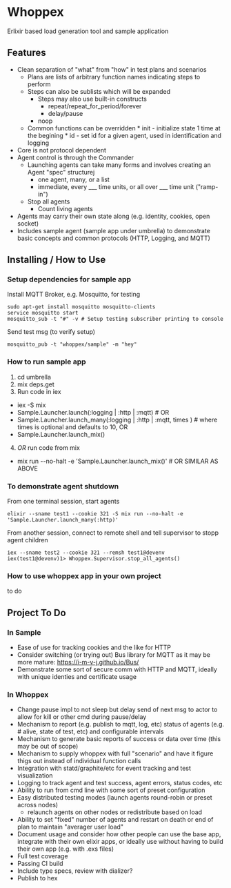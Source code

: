 # Whoppex

Erlixir based load generation tool and sample application

## Features

* Clean separation of "what" from "how" in test plans and scenarios
  * Plans are lists of arbitrary function names indicating steps to perform
  * Steps can also be sublists which will be expanded
	* Steps may also use built-in constructs
		* repeat/repeat_for_period/forever
		* delay/pause
    * noop
  * Common functions can be overridden
		* init - initialize state 1 time at the begining
		* id - set id for a given agent, used in identification and logging
* Core is not protocol dependent
* Agent control is through the Commander
	* Launching agents can take many forms and involves creating an Agent "spec" structurej
		* one agent, many, or a list
		* immediate, every ___ time units, or all over ___ time unit ("ramp-in")
  * Stop all agents
	* Count living agents
* Agents may carry their own state along (e.g. identity, cookies, open socket)
* Includes sample agent (sample app under umbrella) to demonstrate basic concepts and common protocols (HTTP, Logging, and MQTT)

## Installing / How to Use

### Setup dependencies for sample app

Install MQTT Broker, e.g. Mosquitto, for testing

    sudo apt-get install mosquitto mosquitto-clients
    service mosquitto start
    mosquitto_sub -t "#" -v # Setup testing subscriber printing to console

Send test msg (to verify setup)

    mosquitto_pub -t "whoppex/sample" -m "hey"

### How to run sample app

1. cd umbrella
2. mix deps.get
3. Run code in iex
  * iex -S mix
  * Sample.Launcher.launch(:logging | :http | :mqtt) # OR
  * Sample.Launcher.launch_many(:logging | :http | :mqtt, times ) # where times is optional and defaults to 10, OR
  * Sample.Launcher.launch_mix()
4. _OR_ run code from mix
  * mix run --no-halt -e 'Sample.Launcher.launch_mix()' # OR SIMILAR AS ABOVE

### To demonstrate agent shutdown

From one terminal session, start agents

    elixir --sname test1 --cookie 321 -S mix run --no-halt -e 'Sample.Launcher.launch_many(:http)'

From another session, connect to remote shell and tell supervisor to stopp agent children

    iex --sname test2 --cookie 321 --remsh test1@devenv
    iex(test1@devenv)1> Whoppex.Supervisor.stop_all_agents()

### How to use whoppex app in your own project

to do

## Project To Do

### In Sample

- Ease of use for tracking cookies and the like for HTTP
- Consider switching (or trying out) Bus library for MQTT as it may be more mature: https://i-m-v-j.github.io/Bus/
- Demonstrate some sort of secure comm with HTTP and MQTT, ideally with unique identies and certificate usage

### In Whoppex

- Change pause impl to not sleep but delay send of next msg to actor to allow for kill or other cmd during pause/delay
- Mechanism to report (e.g. publish to mqtt, log, etc) status of agents (e.g. # alive, state of test, etc) and configurable intervals
- Mechanism to generate basic reports of success or data over time (this may be out of scope)
- Mechanism to supply whoppex with full "scenario" and have it figure thigs out instead of individual function calls
- Integration with statd/graphite/etc for event tracking and test visualization
- Logging to track agent and test success, agent errors, status codes, etc
- Ability to run from cmd line with some sort of preset configuration
- Easy distributed testing modes (launch agents round-robin or preset across nodes)
	- relaunch agents on other nodes or redistribute based on load
- Ability to set "fixed" number of agents and restart on death or end of plan to maintain "averager user load"
- Document usage and consider how other people can use the base app, integrate with their own
    elixir apps, or ideally use without having to build their own app (e.g. with .exs files)
- Full test coverage
- Passing CI build
- Include type specs, review with dializer?
- Publish to hex


